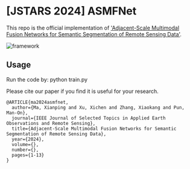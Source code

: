 # [JSTARS 2024] ASMFNet

This repo is the official implementation of ['Adjacent-Scale Multimodal Fusion Networks for Semantic Segmentation of Remote Sensing Data'](https://ieeexplore.ieee.org/document/10736654).

![framework](https://github.com/sstary/SSRS/blob/main/docs/ASMFNet.png)

## Usage
Run the code by: python train.py

Please cite our paper if you find it is useful for your research.

```
@ARTICLE{ma2024asmfnet,
  author={Ma, Xianping and Xu, Xichen and Zhang, Xiaokang and Pun, Man-On},
  journal={IEEE Journal of Selected Topics in Applied Earth Observations and Remote Sensing}, 
  title={Adjacent-Scale Multimodal Fusion Networks for Semantic Segmentation of Remote Sensing Data}, 
  year={2024},
  volume={},
  number={},
  pages={1-13}
}
```
